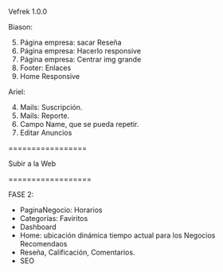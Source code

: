 Vefrek 1.0.0

Biason:

5. Página empresa: sacar Reseña
6. Página empresa: Hacerlo responsive
7. Página empresa: Centrar img grande
8. Footer: Enlaces
9. Home Responsive

Ariel:

4. Mails: Suscripción.
5. Mails: Reporte.
6. Campo Name, que se pueda repetir.
7. Editar Anuncios

=================

Subir a la Web

==================

FASE 2:

- PaginaNegocio: Horarios
- Categorías: Faviritos
- Dashboard
- Home: ubicación dinámica tiempo actual para los Negocios Recomendaos
- Reseña, Calificación, Comentarios.
- SEO
